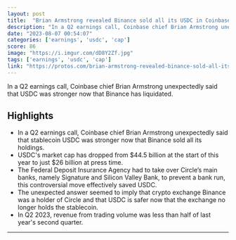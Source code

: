 ```yaml
---
layout: post
title:  "Brian Armstrong revealed Binance sold all its USDC in Coinbase earnings call"
description: "In a Q2 earnings call, Coinbase chief Brian Armstrong unexpectedly said that USDC was stronger now that Binance has liquidated."
date: "2023-08-07 00:54:07"
categories: ['earnings', 'usdc', 'cap']
score: 86
image: "https://i.imgur.com/dD8Y2Zf.jpg"
tags: ['earnings', 'usdc', 'cap']
link: "https://protos.com/brian-armstrong-revealed-binance-sold-all-its-usdc-in-coinbase-earnings-call/"
---
```


In a Q2 earnings call, Coinbase chief Brian Armstrong unexpectedly said that USDC was stronger now that Binance has liquidated.

## Highlights

- In a Q2 earnings call, Coinbase chief Brian Armstrong unexpectedly said that stablecoin USDC was stronger now that Binance sold all its holdings.
- USDC's market cap has dropped from $44.5 billion at the start of this year to just $26 billion at press time.
- The Federal Deposit Insurance Agency had to take over Circle’s main banks, namely Signature and Silicon Valley Bank, to prevent a bank run, this controversial move effectively saved USDC.
- The unexpected answer seemed to imply that crypto exchange Binance was a holder of Circle and that USDC is safer now that the exchange no longer holds the stablecoin.
- In Q2 2023, revenue from trading volume was less than half of last year's second quarter.

---
